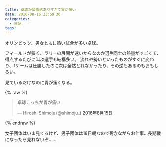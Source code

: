 ```yaml
---
title: 卓球が緊張感ありすぎて胃が痛い
date: 2016-08-16 23:59:30
categories:
  - 日記
tags:
---
```


オリンピック、男女ともに熱い試合が多い卓球。

フィールドが狭く、ラリーの展開が速いからなのか選手同士の熱量がすごくて、得点するたびに叫ぶ選手も結構多い。
流れや勢いといったものがすぐに変わり、1ゲームは圧勝したのに次は全然とれなかったり、その逆もあるのもおもしろい。

見ているだけなのに胃が痛くなる。

{% raw %}
<blockquote class="twitter-tweet" data-lang="ja"><p lang="ja" dir="ltr">卓球こっちが胃が痛い</p>&mdash; Hiroshi Shimoju (@shimoju_) <a href="https://twitter.com/shimoju_/status/765011237885194240">2016年8月15日</a></blockquote>
<script async src="//platform.twitter.com/widgets.js" charset="utf-8"></script>
{% endraw %}

女子団体はいま見てるけど、男子団体は18日朝なので残念ながらお仕事…長期戦になったら見れないぞ……
